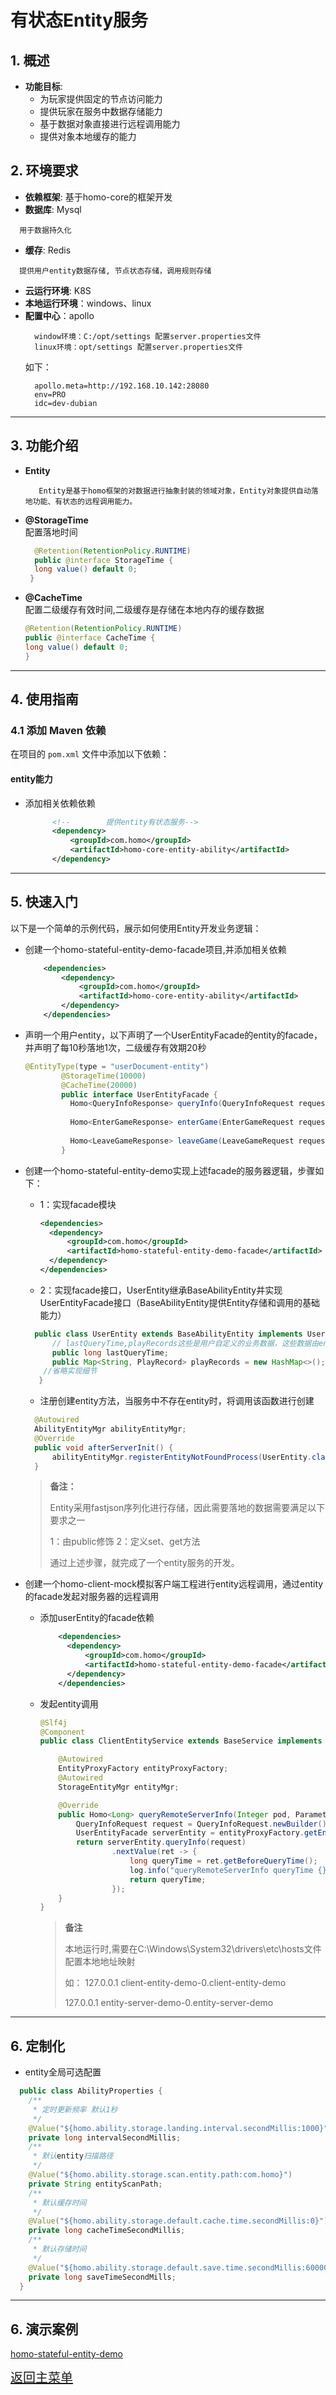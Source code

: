 
# 有状态Entity服务

## 1. 概述

- **功能目标**: 
  - 为玩家提供固定的节点访问能力
  - 提供玩家在服务中数据存储能力
  - 基于数据对象直接进行远程调用能力
  - 提供对象本地缓存的能力

## 2. 环境要求
 
- **依赖框架**: 基于homo-core的框架开发
- **数据库**: Mysql
```text
  用于数据持久化  
```
- **缓存**: Redis
```text
  提供用户entity数据存储, 节点状态存储，调用规则存储
```
- **云运行环境**: K8S 
- **本地运行环境**：windows、linux
- **配置中心**：apollo
  ```text
    window环境：C:/opt/settings 配置server.properties文件 
    linux环境：opt/settings 配置server.properties文件 
  ```
  如下：
  ```properties
    apollo.meta=http://192.168.10.142:28080 
    env=PRO
    idc=dev-dubian
  ```
---
## 3. 功能介绍
- **Entity**
  ```text
     Entity是基于homo框架的对数据进行抽象封装的领域对象，Entity对象提供自动落地功能、有状态的远程调用能力。
  
    ```
- **@StorageTime**  
  配置落地时间
  ```java 
    @Retention(RetentionPolicy.RUNTIME)
    public @interface StorageTime {
    long value() default 0;
   }
  ```
- **@CacheTime**  
  配置二级缓存有效时间,二级缓存是存储在本地内存的缓存数据
  ```java
  @Retention(RetentionPolicy.RUNTIME)
  public @interface CacheTime {
  long value() default 0;
  }
  ```
---

## 4. 使用指南

### 4.1 添加 Maven 依赖

在项目的 `pom.xml` 文件中添加以下依赖：
 
#### entity能力
- 添加相关依赖依赖
  ```xml
        <!--        提供entity有状态服务-->
        <dependency>
            <groupId>com.homo</groupId>
            <artifactId>homo-core-entity-ability</artifactId>
        </dependency>
  ```
---
## 5. 快速入门
以下是一个简单的示例代码，展示如何使用Entity开发业务逻辑：
- 创建一个homo-stateful-entity-demo-facade项目,并添加相关依赖
  ```xml
      <dependencies>
          <dependency>
              <groupId>com.homo</groupId>
              <artifactId>homo-core-entity-ability</artifactId>
          </dependency>
      </dependencies>
  ```

- 声明一个用户entity，以下声明了一个UserEntityFacade的entity的facade，并声明了每10秒落地1次，二级缓存有效期20秒
  ```java
  @EntityType(type = "userDocument-entity")
          @StorageTime(10000)
          @CacheTime(20000)
          public interface UserEntityFacade {
            Homo<QueryInfoResponse> queryInfo(QueryInfoRequest request);
      
            Homo<EnterGameResponse> enterGame(EnterGameRequest request);
      
            Homo<LeaveGameResponse> leaveGame(LeaveGameRequest request);
          }
  ```

- 创建一个homo-stateful-entity-demo实现上述facade的服务器逻辑，步骤如下：
  - 1：实现facade模块
      ```xml
    <dependencies>
        <dependency>
            <groupId>com.homo</groupId>
            <artifactId>homo-stateful-entity-demo-facade</artifactId>
        </dependency>
    </dependencies>
      ```
  - 2：实现facade接口，UserEntity继承BaseAbilityEntity并实现UserEntityFacade接口（BaseAbilityEntity提供Entity存储和调用的基础能力）
  ```java
    public class UserEntity extends BaseAbilityEntity implements UserEntityFacade {
        // lastQueryTime,playRecords这些是用户自定义的业务数据，这些数据由entity自动存储，无需用户操作数据库
        public long lastQueryTime; 
        public Map<String, PlayRecord> playRecords = new HashMap<>();
      //省略实现细节 
     }
  ``` 
  - 注册创建entity方法，当服务中不存在entity时，将调用该函数进行创建
  ```java
    @Autowired
    AbilityEntityMgr abilityEntityMgr;
    @Override
    public void afterServerInit() {
        abilityEntityMgr.registerEntityNotFoundProcess(UserEntity.class,((aClass, id) -> abilityEntityMgr.createEntityPromise(aClass,id)));
    }
  ```
  > **备注：**
  >
  > Entity采用fastjson序列化进行存储，因此需要落地的数据需要满足以下要求之一
  >
  > 1：由public修饰 2：定义set、get方法
  >
  > 通过上述步骤，就完成了一个entity服务的开发。
  >
 
- 创建一个homo-client-mock模拟客户端工程进行entity远程调用，通过entity的facade发起对服务器的远程调用
  - 添加userEntity的facade依赖
    ```xml
        <dependencies>
          <dependency>
              <groupId>com.homo</groupId>
              <artifactId>homo-stateful-entity-demo-facade</artifactId>
          </dependency>
        </dependencies>
     ```
  - 发起entity调用
    ```java
    @Slf4j
    @Component
    public class ClientEntityService extends BaseService implements ClientEntityServiceFacade {
  
        @Autowired
        EntityProxyFactory entityProxyFactory;
        @Autowired
        StorageEntityMgr entityMgr;  
  
        @Override
        public Homo<Long> queryRemoteServerInfo(Integer pod, ParameterMsg parameterMsg) {
            QueryInfoRequest request = QueryInfoRequest.newBuilder().setChannelId(parameterMsg.getChannelId()).build();
            UserEntityFacade serverEntity = entityProxyFactory.getEntityProxy(EntityServiceFacade.class, UserEntityFacade.class, parameterMsg.getUserId());
            return serverEntity.queryInfo(request)
                    .nextValue(ret -> {
                        long queryTime = ret.getBeforeQueryTime();
                        log.info("queryRemoteServerInfo queryTime {}", queryTime);
                        return queryTime;
                    });
        }
    } 
    ```
    
    >   **备注**
    >
    >   本地运行时,需要在C:\Windows\System32\drivers\etc\hosts文件配置本地地址映射
    >
    >   如： 127.0.0.1 client-entity-demo-0.client-entity-demo
    > 
    > 127.0.0.1 entity-server-demo-0.entity-server-demo
    >      
    > 

--- 

## 6. 定制化
- entity全局可选配置
```java
  public class AbilityProperties {
    /**
     * 定时更新频率 默认1秒
     */
    @Value("${homo.ability.storage.landing.interval.secondMillis:1000}")
    private long intervalSecondMillis;
    /**
     * 默认entity扫描路径
     */
    @Value("${homo.ability.storage.scan.entity.path:com.homo}")
    private String entityScanPath;
    /**
     * 默认缓存时间
     */
    @Value("${homo.ability.storage.default.cache.time.secondMillis:0}")
    private long cacheTimeSecondMillis;
    /**
     * 默认存储时间
     */
    @Value("${homo.ability.storage.default.save.time.secondMillis:60000}")
    private long saveTimeSecondMills;
  }
```
---
## 6. 演示案例
[homo-stateful-entity-demo](。./../../../homo-core-test/homo-stateful-entity-demo)

<span style="font-size: 20px;">[返回主菜单](../../README.md)